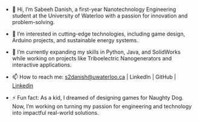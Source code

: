 - 👋 Hi, I’m Sabeeh Danish, a first-year Nanotechnology Engineering student at the University of Waterloo with a passion for innovation and problem-solving.

- 👀 I’m interested in cutting-edge technologies, including game design, Arduino projects, and sustainable energy systems.

- 🌱 I’m currently expanding my skills in Python, Java, and SolidWorks while working on projects like Triboelectric Nanogenerators and interactive applications.

- 📫 How to reach me: s2danish@uwaterloo.ca | LinkedIn | GitHub | [Linkedin](https://www.linkedin.com/in/sabeehdanish/)

- ⚡ Fun fact: As a kid, I dreamed of designing games for Naughty Dog. Now, I’m working on turning my passion for engineering and technology into impactful real-world solutions.

<!---
RandomMota/RandomMota is a ✨ special ✨ repository because its `README.md` (this file) appears on your GitHub profile.
You can click the Preview link to take a look at your changes.
--->
